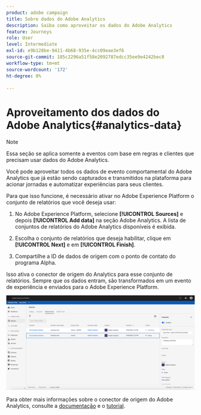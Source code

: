```yaml
---
product: adobe campaign
title: Sobre dados do Adobe Analytics
description: Saiba como aproveitar os dados do Adobe Analytics
feature: Journeys
role: User
level: Intermediate
exl-id: e9b128be-9411-4b68-935e-4cc09eae3ef6
source-git-commit: 185c2296a51f58e2092787edcc35ee9e4242bec8
workflow-type: tm+mt
source-wordcount: '172'
ht-degree: 0%

---
```


# Aproveitamento dos dados do Adobe Analytics{#analytics-data}

>[!NOTE]
>
>Essa seção se aplica somente a eventos com base em regras e clientes que precisam usar dados do Adobe Analytics.

Você pode aproveitar todos os dados de evento comportamental do Adobe Analytics que já estão sendo capturados e transmitidos na plataforma para acionar jornadas e automatizar experiências para seus clientes.

Para que isso funcione, é necessário ativar no Adobe Experience Platform o conjunto de relatórios que você deseja usar:

1. No Adobe Experience Platform, selecione **[!UICONTROL Sources]** e depois **[!UICONTROL Add data]** na seção Adobe Analytics. A lista de conjuntos de relatórios do Adobe Analytics disponíveis é exibida.

1. Escolha o conjunto de relatórios que deseja habilitar, clique em **[!UICONTROL Next]** e em **[!UICONTROL Finish]**.

1. Compartilhe a ID de dados de origem com o ponto de contato do programa Alpha.

Isso ativa o conector de origem do Analytics para esse conjunto de relatórios. Sempre que os dados entram, são transformados em um evento de experiência e enviados para o Adobe Experience Platform.

![](../assets/alpha-event9.png)

Para obter mais informações sobre o conector de origem do Adobe Analytics, consulte a [documentação](https://experienceleague.adobe.com/docs/experience-platform/sources/connectors/adobe-applications/analytics.html) e o [tutorial](https://experienceleague.adobe.com/docs/experience-platform/sources/ui-tutorials/create/adobe-applications/analytics.html).
